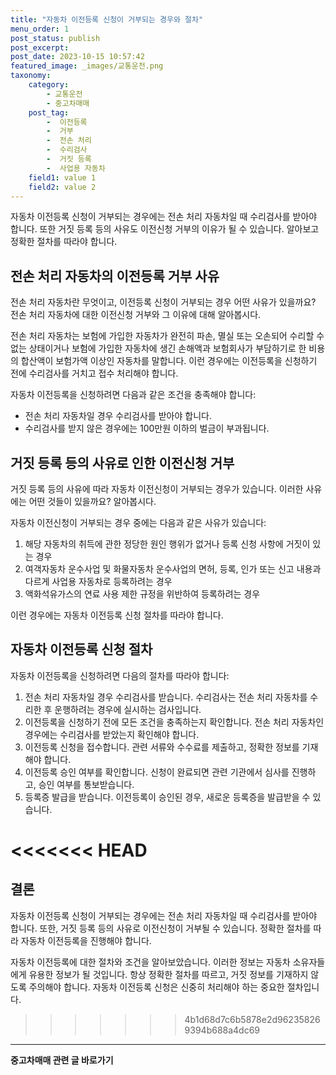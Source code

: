 ```yaml
---
title: "자동차 이전등록 신청이 거부되는 경우와 절차"
menu_order: 1
post_status: publish
post_excerpt: 
post_date: 2023-10-15 10:57:42
featured_image: _images/교통운전.png
taxonomy:
    category:
        - 교통운전
        - 중고차매매
    post_tag:
        -  이전등록
        -  거부
        -  전손 처리
        -  수리검사
        -  거짓 등록
        -  사업용 자동차
    field1: value 1
    field2: value 2
---
```



 자동차 이전등록 신청이 거부되는 경우에는 전손 처리 자동차일 때 수리검사를 받아야 합니다. 또한 거짓 등록 등의 사유도 이전신청 거부의 이유가 될 수 있습니다. 알아보고 정확한 절차를 따라야 합니다.

##  전손 처리 자동차의 이전등록 거부 사유

전손 처리 자동차란 무엇이고, 이전등록 신청이 거부되는 경우 어떤 사유가 있을까요? 전손 처리 자동차에 대한 이전신청 거부와 그 이유에 대해 알아봅시다.

전손 처리 자동차는 보험에 가입한 자동차가 완전히 파손, 멸실 또는 오손되어 수리할 수 없는 상태이거나 보험에 가입한 자동차에 생긴 손해액과 보험회사가 부담하기로 한 비용의 합산액이 보험가액 이상인 자동차를 말합니다. 이런 경우에는 이전등록을 신청하기 전에 수리검사를 거치고 접수 처리해야 합니다.

자동차 이전등록을 신청하려면 다음과 같은 조건을 충족해야 합니다:
- 전손 처리 자동차일 경우 수리검사를 받아야 합니다.
- 수리검사를 받지 않은 경우에는 100만원 이하의 벌금이 부과됩니다.

##  거짓 등록 등의 사유로 인한 이전신청 거부

거짓 등록 등의 사유에 따라 자동차 이전신청이 거부되는 경우가 있습니다. 이러한 사유에는 어떤 것들이 있을까요? 알아봅시다.

자동차 이전신청이 거부되는 경우 중에는 다음과 같은 사유가 있습니다:
1. 해당 자동차의 취득에 관한 정당한 원인 행위가 없거나 등록 신청 사항에 거짓이 있는 경우
2. 여객자동차 운수사업 및 화물자동차 운수사업의 면허, 등록, 인가 또는 신고 내용과 다르게 사업용 자동차로 등록하려는 경우
3. 액화석유가스의 연료 사용 제한 규정을 위반하여 등록하려는 경우

이런 경우에는 자동차 이전등록 신청 절차를 따라야 합니다.

##  자동차 이전등록 신청 절차

자동차 이전등록을 신청하려면 다음의 절차를 따라야 합니다:

1. 전손 처리 자동차일 경우 수리검사를 받습니다. 수리검사는 전손 처리 자동차를 수리한 후 운행하려는 경우에 실시하는 검사입니다.
2. 이전등록을 신청하기 전에 모든 조건을 충족하는지 확인합니다. 전손 처리 자동차인 경우에는 수리검사를 받았는지 확인해야 합니다.
3. 이전등록 신청을 접수합니다. 관련 서류와 수수료를 제출하고, 정확한 정보를 기재해야 합니다.
4. 이전등록 승인 여부를 확인합니다. 신청이 완료되면 관련 기관에서 심사를 진행하고, 승인 여부를 통보받습니다.
5. 등록증 발급을 받습니다. 이전등록이 승인된 경우, 새로운 등록증을 발급받을 수 있습니다.

<<<<<<< HEAD
=======
## 결론

자동차 이전등록 신청이 거부되는 경우에는 전손 처리 자동차일 때 수리검사를 받아야 합니다. 또한, 거짓 등록 등의 사유로 이전신청이 거부될 수 있습니다. 정확한 절차를 따라 자동차 이전등록을 진행해야 합니다.

자동차 이전등록에 대한 절차와 조건을 알아보았습니다. 이러한 정보는 자동차 소유자들에게 유용한 정보가 될 것입니다. 항상 정확한 절차를 따르고, 거짓 정보를 기재하지 않도록 주의해야 합니다. 자동차 이전등록 신청은 신중히 처리해야 하는 중요한 절차입니다.

>>>>>>> 4b1d68d7c6b5878e2d962358269394b688a4dc69
<!-- wp:separator -->
<hr class="wp-block-separator has-alpha-channel-opacity"/>
<!-- /wp:separator -->
<!-- wp:group {"backgroundColor":"base","layout":{"type":"constrained"}} -->
<div class="wp-block-group has-base-background-color has-background"><!-- wp:paragraph {"align":"center","fontSize":"large"} -->
<p class="has-text-align-center has-large-font-size"><strong>중고차매매 관련 글 바로가기</strong></p>
<!-- /wp:paragraph -->


<!-- wp:latest-posts
{"categories":[{"id":1891,"count":19,"description":"","link":"https://uknowlaw.com/category/%ec%a4%91%ea%b3%a0%ec%b0%a8%eb%a7%a4%eb%a7%a4/","name":"중고차매매","slug":"중고차매매","taxonomy":"category","parent":0,"meta":[],"_links":{"self":[{"href":"https://uknowlaw.com/wp-json/wp/v2/categories/1891"}],"collection":[{"href":"https://uknowlaw.com/wp-json/wp/v2/categories"}],"about":[{"href":"https://uknowlaw.com/wp-json/wp/v2/taxonomies/category"}],"wp:post_type":[{"href":"https://uknowlaw.com/wp-json/wp/v2/posts?categories=1891"}],"curies":[{"name":"wp","href":"https://api.w.org/{rel}","templated":true}]}}],"postsToShow":100,"excerptLength":28,"postLayout":"grid","columns":2,"featuredImageAlign":"left","featuredImageSizeSlug":"large","fontSize":"medium"} /--></div>
<!-- /wp:group -->